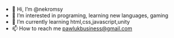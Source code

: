 - 👋 Hi, I’m @nekromsy
- 👀 I’m interested in programing, learning new languages, gaming
- 🌱 I’m currently learning html,css,javascript,unity
- 📫 How to reach me pawlukbusiness@gmail.com

<!---
nekromsy/nekromsy is a ✨ special ✨ repository because its `README.md` (this file) appears on your GitHub profile.
You can click the Preview link to take a look at your changes.
--->
